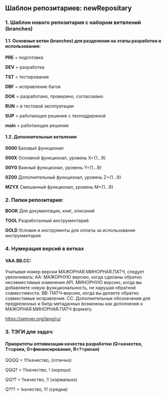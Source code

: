 ## Шаблон репозитариев: newRepositary
### 1. Шаблон нового репозитария с набором ветвлений (branches)

#### 1.1. Основные ветви (branches) для разделения на этапы разработки и использования:
**PRE** = подготовка

**DEV** = разработка

**TST** = тестирование

**DBF** = исправление багов

**DOK** = разработано, проверено, согласовано

**RUN** = в тестовой эксплуатации

**SUP** = работающее решение с техподдержкой

**main** = работающее решение


#### 1.2. Дополнительные ветвления
**0000** Базовый функционал

**000X** Основной функционал, уровень X={1...9}

**00Y0** Важный функционал, уровень Y={1...9}

**0Z00** Дополнительный функционал, уровень Z={1...9}

**MZYX** Смешанный функционал, уровень M={1...9}

### 2. Папки репозитария:
**BOOK** Для документации, книг, описаний

**TOOL** Разработанный инструментарий

**GOLD** Условия и инструменты для оплаты за использование инструментария


### 4. Нумерация версий в ветках
#### VAA.BB.CC:
Учитывая номер версии МАЖОРНАЯ.МИНОРНАЯ.ПАТЧ, следует увеличивать:
AA: МАЖОРНУЮ версию, когда сделаны обратно несовместимые изменения API.
МИНОРНУЮ версию, когда вы добавляете новую функциональность, не нарушая обратной совместимости.
BB: ПАТЧ-версию, когда вы делаете обратно совместимые исправления.
CC: Дополнительные обозначения для предрелизных и билд-метаданных возможны как дополнения к МАЖОРНАЯ.МИНОРНАЯ.ПАТЧ формату.

https://semver.org/lang/ru/

### 3. ТЭГИ для задач:
#### Приоритеты оптимизации качества разработки (Q=качество, T=сроки, G=финансирование, R=?=риски)
QQQQ = !!!!качество,  (отлично)

QQQ? = !!!качество, ! (хорошо)

QQ?? = !!качество, !! (нормально)

Q??? = !качество, !!! (средне)
